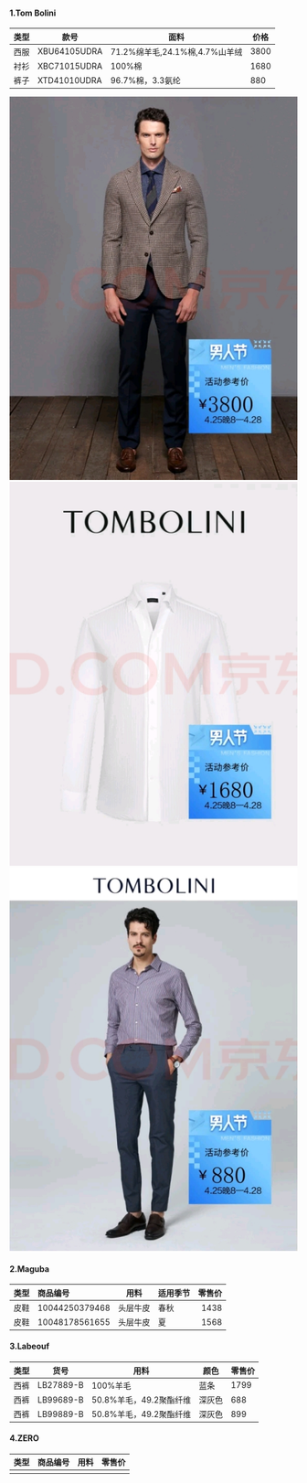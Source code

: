 #### 1.Tom Bolini
| 类型 | 款号         | 面料                           | 价格 |
|------|--------------|--------------------------------|------|
| 西服 | XBU64105UDRA | 71.2%绵羊毛,24.1%棉,4.7%山羊绒 | 3800 |
| 衬衫 | XBC71015UDRA | 100%棉                         | 1680 |
| 裤子 | XTD41010UDRA | 96.7%棉，3.3氨纶               | 880  |

![suit](./images/suit.jpg)
![blouse](./images/blouse.jpg)
![pants](./images/pants.jpg)

#### 2.Maguba
| 类型 | 商品编号       | 用料     | 适用季节 | 零售价 |
|------|:---------------|----------|----------|-------:|
| 皮鞋 | 10044250379468 | 头层牛皮 | 春秋     |   1438 |
| 皮鞋 | 10048178561655 | 头层牛皮 | 夏       |   1568 |

#### 3.Labeouf
| 类型 | 货号      | 用料                    | 颜色   | 零售价 |
|------|-----------|-------------------------|--------|--------|
| 西裤 | LB27889-B | 100%羊毛                | 蓝条   | 1799   |
| 西裤 | LB99689-B | 50.8%羊毛，49.2聚酯纤维 | 深灰色 | 688    |
| 西裤 | LB99889-B | 50.8%羊毛，49.2聚酯纤维 | 深灰色 | 899    |

#### 4.ZERO
| 类型 | 商品编号 | 用料 | 零售价 |
|------|----------|------|--------|
|      |          |      |        |


